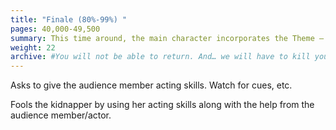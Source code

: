 ```yaml
---
title: "Finale (80%-99%) "
pages: 40,000-49,500
summary: This time around, the main character incorporates the Theme – the nugget of truth that now makes sense to them – into their fight for the goal because they have experience from the A Story and context from the B Story. Act Three is about Synthesis!
weight: 22
archive: #You will not be able to return. And… we will have to kill you off. #She considers those around me: “It’s okay, I’ve had enough fame for my lifetime.”
---
```


Asks to give the audience member acting skills. Watch for cues, etc.

Fools the kidnapper by using her acting skills along with the help from the audience member/actor.

